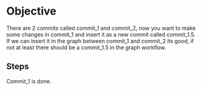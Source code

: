 # Objective
There are 2 commits called commit_1 and commit_2, now you want to make some changes in commit_1 and insert it as a new commit called commit_1.5. If we can insert it in the graph between commit_1 and commit_2 its good, if not at least there should be a commit_1.5 in the graph workflow.

## Steps 
Commit_1 is done.